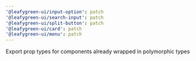 ```yaml
---
'@leafygreen-ui/input-option': patch
'@leafygreen-ui/search-input': patch
'@leafygreen-ui/split-button': patch
'@leafygreen-ui/card': patch
'@leafygreen-ui/menu': patch
---
```


Export prop types for components already wrapped in polymorphic types
